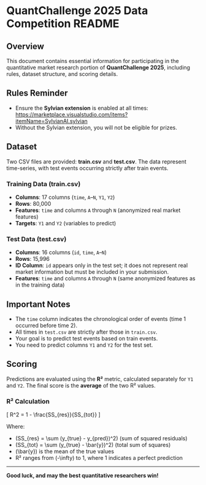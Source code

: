 # QuantChallenge 2025 Data Competition README

## Overview
This document contains essential information for participating in the quantitative market research portion of **QuantChallenge 2025**, including rules, dataset structure, and scoring details.

## Rules Reminder
- Ensure the **Sylvian extension** is enabled at all times: https://marketplace.visualstudio.com/items?itemName=SylvianAI.sylvian
- Without the Sylvian extension, you will not be eligible for prizes.

## Dataset
Two CSV files are provided: **train.csv** and **test.csv**. The data represent time-series, with test events occurring strictly after train events.

### Training Data (train.csv)
- **Columns**: 17 columns (`time`, `A`–`N`, `Y1`, `Y2`)
- **Rows**: 80,000
- **Features**: `time` and columns `A` through `N` (anonymized real market features)
- **Targets**: `Y1` and `Y2` (variables to predict)

### Test Data (test.csv)
- **Columns**: 16 columns (`id`, `time`, `A`–`N`)
- **Rows**: 15,996
- **ID Column**: `id` appears only in the test set; it does not represent real market information but must be included in your submission.
- **Features**: `time` and columns `A` through `N` (same anonymized features as in the training data)

## Important Notes
- The `time` column indicates the chronological order of events (time 1 occurred before time 2).
- All times in `test.csv` are strictly after those in `train.csv`.
- Your goal is to predict test events based on train events.
- You need to predict columns `Y1` and `Y2` for the test set.

## Scoring
Predictions are evaluated using the **R²** metric, calculated separately for `Y1` and `Y2`. The final score is the **average** of the two R² values.

### R² Calculation

\[ R^2 = 1 - \frac{SS_{res}}{SS_{tot}} \]

Where:
- \(SS_{res} = \sum (y_{true} - y_{pred})^2\) (sum of squared residuals)
- \(SS_{tot} = \sum (y_{true} - \bar{y})^2\) (total sum of squares)
- \(\bar{y}\) is the mean of the true values
- R² ranges from \(-\infty\) to 1, where 1 indicates a perfect prediction

---

**Good luck, and may the best quantitative researchers win!**